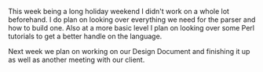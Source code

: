 This week being a long holiday weekend I didn't work on a whole lot beforehand. I do plan on looking over everything we need for the parser and how to build one. Also at a more basic level I plan on looking over some Perl tutorials to get a better handle on the language. 

Next week we plan on working on our Design Document and finishing it up as well as another meeting with our client. 